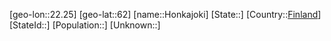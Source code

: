 ﻿---
location: [62,22.25]
type: City
tags:
- geo/City


SpocWebEntityId: 31017
isDeleted: false
confidential: public

---
[geo-lon::22.25]
[geo-lat::62]
[name::Honkajoki]
[State::]
[Country::[Finland](geo/Continent/Europe/Finland.md)]
[StateId::]
[Population::]
[Unknown::]

